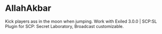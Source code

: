 # AllahAkbar
Kick players ass in the moon when jumping. Work with Exiled 3.0.0 | SCP:SL
Plugin for SCP: Secret Laboratory, Broadcast customizable.
